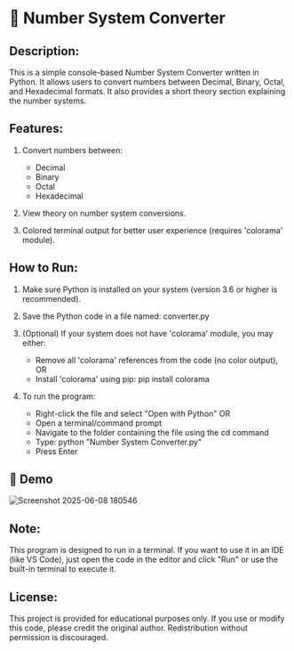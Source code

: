 # 🔢 Number System Converter

Description:
------------
This is a simple console-based Number System Converter written in Python.
It allows users to convert numbers between Decimal, Binary, Octal, and Hexadecimal formats.
It also provides a short theory section explaining the number systems.

Features:
---------
1. Convert numbers between:
   - Decimal
   - Binary
   - Octal
   - Hexadecimal

2. View theory on number system conversions.

3. Colored terminal output for better user experience (requires 'colorama' module).


How to Run:
-----------
1. Make sure Python is installed on your system (version 3.6 or higher is recommended).

2. Save the Python code in a file named:
   converter.py

3. (Optional) If your system does not have 'colorama' module, you may either:
   - Remove all 'colorama' references from the code (no color output), OR
   - Install 'colorama' using pip:
     pip install colorama

4. To run the program:
   - Right-click the file and select "Open with Python"
   OR
   - Open a terminal/command prompt
   - Navigate to the folder containing the file using the cd command
   - Type:
     python "Number System Converter.py"
   - Press Enter

## 📸 Demo 

![Screenshot 2025-06-08 180546](https://github.com/user-attachments/assets/91d34e9b-6a97-4635-846a-e8c4537e95d1)


Note:
-----
This program is designed to run in a terminal. If you want to use it in an IDE (like VS Code),
just open the code in the editor and click "Run" or use the built-in terminal to execute it.

License:
--------
This project is provided for educational purposes only. If you use or modify this code,
please credit the original author. Redistribution without permission is discouraged.
